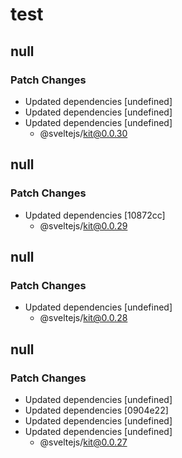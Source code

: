 # test

## null

### Patch Changes

- Updated dependencies [undefined]
- Updated dependencies [undefined]
- Updated dependencies [undefined]
  - @sveltejs/kit@0.0.30

## null

### Patch Changes

- Updated dependencies [10872cc]
  - @sveltejs/kit@0.0.29

## null

### Patch Changes

- Updated dependencies [undefined]
  - @sveltejs/kit@0.0.28

## null

### Patch Changes

- Updated dependencies [undefined]
- Updated dependencies [0904e22]
- Updated dependencies [undefined]
- Updated dependencies [undefined]
  - @sveltejs/kit@0.0.27
